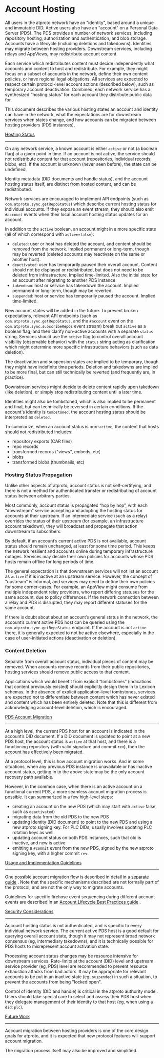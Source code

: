 Account Hosting
===============

All users in the atproto network have an "identity", based around a unique and immutable DID. Active users also have an "account" on a Personal Data Server (PDS). The PDS provides a number of network services, including repository hosting, authorization and authentication, and blob storage. Accounts have a lifecycle (including deletions and takedowns). Identities may migrate between hosting providers. Downstream services, including relays and AppViews, may redistribute account content.

Each service which redistributes content must decide independently what accounts and content to host and redistribute. For example, they might focus on a subset of accounts in the network, define their own content policies, or have regional legal obligations. All services are expected to respect certain protocol-level account actions (described below), such as temporary account deactivation. Combined, each network service has a synthesized “hosting status” for each account they distribute public data for.

This document describes the various hosting states an account and identity can have in the network, what the expectations are for downstream services when states change, and how accounts can be migrated between hosting providers (PDS instances).

[Hosting Status](#hosting-status)

----------------------------------

On any network service, a known account is either `active` or not (a boolean flag) at a given point in time. If an account is not active, the service should not redistribute content for that account (repositories, individual records, blobs, etc). If the account is unknown (never seen before), the state can be undefined.

Identity metadata (DID documents and handle status), and the account hosting status itself, are distinct from hosted content, and can be redistributed.

Network services are encouraged to implement API endpoints (such as `com.atproto.sync.getRepoStatus`) which describe current hosting status for individual accounts. If they expose an event stream, they should also emit `#account` events when their local account hosting status updates for an account.

In addition to the `active` boolean, an account might in a more specific state (all of which correspond with `active=false`):

*   `deleted`: user or host has deleted the account, and content should be removed from the network. Implied permanent or long-term, though may be reverted (deleted accounts may reactivate on the same or another host).
*   `deactivated`: user has temporarily paused their overall account. Content should not be displayed or redistributed, but does not need to be deleted from infrastructure. Implied time-limited. Also the initial state for an account after migrating to another PDS instance.
*   `takendown`: host or service has takendown the account. Implied permanent or long-term, though may be reverted.
*   `suspended`: host or service has temporarily paused the account. Implied time-limited.

New account states will be added in the future. To prevent broken expectations, relevant API endpoints (such as `com.atproto.sync.getRepoStatus`, and the `#account` event on the `com.atproto.sync.subscribeRepos` event stream) break out `active` as a boolean flag, and then clarify non-active accounts with a separate `status` string. Services should use the `active` flag to control overall account visibility (observable behavior) with the `status` string acting as clarification which might determine more specific infrastructure behaviors (such as data deletion).

The deactivation and suspension states are implied to be temporary, though they might have indefinite time periods. Deletion and takedowns are implied to be more final, but can still technically be reverted (and frequently are, in practice).

Downstream services might decide to delete content rapidly upon takedown (like deletion), or simply stop redistributing content until a later time.

Identities might also be tombstoned, which is also implied to be permanent and final, but can technically be reversed in certain conditions. If the account's identity is `tombstoned`, the account hosting status should be interpreted as `deleted`.

To summarize, when an account status is non-`active`, the content that hosts should not redistributed includes:

*   repository exports (CAR files)
*   repo records
*   transformed records ("views", embeds, etc)
*   blobs
*   transformed blobs (thumbnails, etc)

### Hosting Status Propagation

Unlike other aspects of atproto, account status is not self-certifying, and there is not a method for authenticated transfer or redistributing of account status between arbitrary parties.

Most commonly, account status is propagated “hop by hop”, with each “downstream” service accepting and adopting the hosting status for accounts at their upstream. If an intermediate service (such as a relay) overrides the status of their upstream (for example, an infrastructure account takedown), they will broadcast and propagate that action downstream to subscribers.

By default, if an account’s current active PDS is not available, account status should remain unchanged, at least for some time period. This keeps the network resilient and accounts online during temporary infrastructure outages. Services may decide their own policies for accounts whose PDS hosts remain offline for long periods of time.

The general expectation is that downstream services will not list an account as `active` if it is inactive at an upstream service. However, the concept of “upstream” is informal, and services may need to define their own policies for some corner-cases. For example, an AppView might consume from multiple independent relay providers, who report differing statuses for the same account, due to policy differences. If the network connection between a relay and PDS is disrupted, they may report different statuses for the same account.

If there is doubt about about an account’s general status in the network, the account’s current active PDS host can be queried using the `com.atproto.sync.getRepoStatus` endpoint. If the account is not `active` there, it is generally expected to not be active elsewhere, especially in the case of user-initiated actions (deactivation or deletion).

### Content Deletion

Separate from overall account status, individual pieces of content may be removed. When accounts remove records from their public repositories, hosting services should remove public access to that content.

Applications which would benefit from explicit “tombstones” (indications that content previously existed) should explicitly design them in to Lexicon schemas. In the absence of explicit application-level tombstones, services are expected not to differentiate between content which has never existed and content which has been entirely deleted. Note that this is different from acknowledging account-level deletion, which is encouraged.

[PDS Account Migration](#pds-account-migration)

------------------------------------------------

At a high level, the current PDS host for an account is indicated in the account’s DID document. If a DID document is updated to point at a new PDS host, the account status is `active` at that host, and there is a functioning repository (with valid signature and commit `rev`), then the account has effectively been migrated.

At a protocol level, this is how account migration works. And in some situations, when any previous PDS instance is unavailable or has inactive account status, getting in to the above state may be the only account recovery path available.

However, in the common case, when there is an active account on a functional current PDS, a more seamless account migration process is possible. It can summarized in a few high-level steps:

*   creating an account on the new PDS (which may start with `active` false, such as `deactivated`)
*   migrating data from the old PDS to the new PDS
*   updating identity (DID document) to point to the new PDS and using a new atproto signing key. For PLC DIDs, usually involves updating PLC rotation keys as well.
*   updating account status on both PDS instances, such that old is inactive, and new is active
*   emitting a `#commit` event from the new PDS, signed by the new atproto signing key, with a higher commit `rev`.

[Usage and Implementation Guidelines](#usage-and-implementation-guidelines)

----------------------------------------------------------------------------

One possible account migration flow is described in detail in a [separate guide](/guides/account-migration)
. Note that the specific mechanisms described are not formally part of the protocol, and are not the only way to migrate accounts.

Guidelines for specific firehose event sequencing during different account events are described in an [Account Lifecycle Best Practices guide](/guides/account-lifecycle)
.

[Security Considerations](#security-considerations)

----------------------------------------------------

Account hosting status is not authenticated, and is specific to every individual network service. The current active PDS host is a good default for querying overall account state, though it may not represent broad network consensus (eg, intermediary takedowns), and it is technically possible for PDS hosts to misrepresent account activation state.

Processing account status changes may be resource intensive for downstream services. Rate-limits at the account (DID) level and upstream service provider (eg, PDS) level are recommended to prevent resource exhaustion attacks from bad actors. It may be appropriate for relevant accounts to be put in an inactive state (eg, `suspended`) in such a situation, to prevent the accounts from being "locked open".

Control of identity (DID and handle) is critical in the atproto authority model. Users should take special care to select and assess their PDS host when they delegate management of their identity to that host (eg, when using a `did:plc`).

[Future Work](#future-work)

----------------------------

Account migration between hosting providers is one of the core design goals for atproto, and it is expected that new protocol features will support account migration.

The migration process itself may also be improved and simplified.